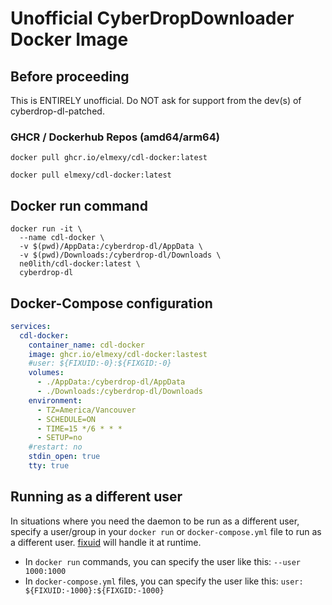 
# Unofficial CyberDropDownloader Docker Image

## Before proceeding
This is ENTIRELY unofficial. Do NOT ask for support from the dev(s) of cyberdrop-dl-patched.


### GHCR / Dockerhub Repos (amd64/arm64)
```
docker pull ghcr.io/elmexy/cdl-docker:latest
```

```
docker pull elmexy/cdl-docker:latest
```

## Docker run command

```
docker run -it \
  --name cdl-docker \
  -v $(pwd)/AppData:/cyberdrop-dl/AppData \
  -v $(pwd)/Downloads:/cyberdrop-dl/Downloads \
  ne0lith/cdl-docker:latest \
  cyberdrop-dl
```

## Docker-Compose configuration

```yaml
services:
  cdl-docker:
    container_name: cdl-docker
    image: ghcr.io/elmexy/cdl-docker:lastest
    #user: ${FIXUID:-0}:${FIXGID:-0}
    volumes:
      - ./AppData:/cyberdrop-dl/AppData
      - ./Downloads:/cyberdrop-dl/Downloads
    environment:
      - TZ=America/Vancouver
      - SCHEDULE=ON
      - TIME=15 */6 * * *
      - SETUP=no
    #restart: no
    stdin_open: true
    tty: true
```



## Running as a different user

In situations where you need the daemon to be run as a different user, specify a user/group in your `docker run` or `docker-compose.yml` file to run as a different user. [fixuid](https://github.com/boxboat/fixuid) will handle it at runtime.

- In `docker run` commands, you can specify the user like this: `--user 1000:1000`
- In `docker-compose.yml` files, you can specify the user like this: `user: ${FIXUID:-1000}:${FIXGID:-1000}`
